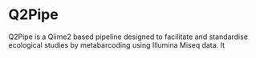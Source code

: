 # Q2Pipe
Q2Pipe is a Qiime2 based pipeline designed to facilitate and standardise ecological studies by metabarcoding using Illumina Miseq data. It 
